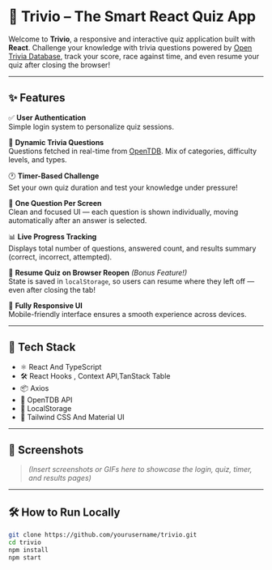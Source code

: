 # 🎯 Trivio – The Smart React Quiz App

Welcome to **Trivio**, a responsive and interactive quiz application built with **React**. Challenge your knowledge with trivia questions powered by [Open Trivia Database](https://opentdb.com/), track your score, race against time, and even resume your quiz after closing the browser!

---

## ✨ Features

✅ **User Authentication**  
Simple login system to personalize quiz sessions.

🧠 **Dynamic Trivia Questions**  
Questions fetched in real-time from [OpenTDB](https://opentdb.com/). Mix of categories, difficulty levels, and types.

🕐 **Timer-Based Challenge**  
Set your own quiz duration and test your knowledge under pressure!

📄 **One Question Per Screen**  
Clean and focused UI — each question is shown individually, moving automatically after an answer is selected.

📊 **Live Progress Tracking**  
Displays total number of questions, answered count, and results summary (correct, incorrect, attempted).

💾 **Resume Quiz on Browser Reopen** *(Bonus Feature!)*  
State is saved in `localStorage`, so users can resume where they left off — even after closing the tab!

📱 **Fully Responsive UI**  
Mobile-friendly interface ensures a smooth experience across devices.

---

## 🚀 Tech Stack

- ⚛️ React And TypeScript
- 🛠️ React Hooks , Context API,TanStack Table
- 📦 Axios
- 🧩 OpenTDB API
- 💾 LocalStorage
- 🎨 Tailwind CSS And Material UI

---

## 📸 Screenshots

> *(Insert screenshots or GIFs here to showcase the login, quiz, timer, and results pages)*

---

## 🛠️ How to Run Locally

```bash
git clone https://github.com/yourusername/trivio.git
cd trivio
npm install
npm start
